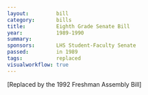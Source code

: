 ```yaml
---  
layout:         bill
category:       bills
title:          Eighth Grade Senate Bill
year:           1989-1990
summary:        
sponsors:       LHS Student-Faculty Senate
passed:         in 1989
tags:           replaced
visualworkflow: true
---
```


[Replaced by the 1992 Freshman Assembly Bill]